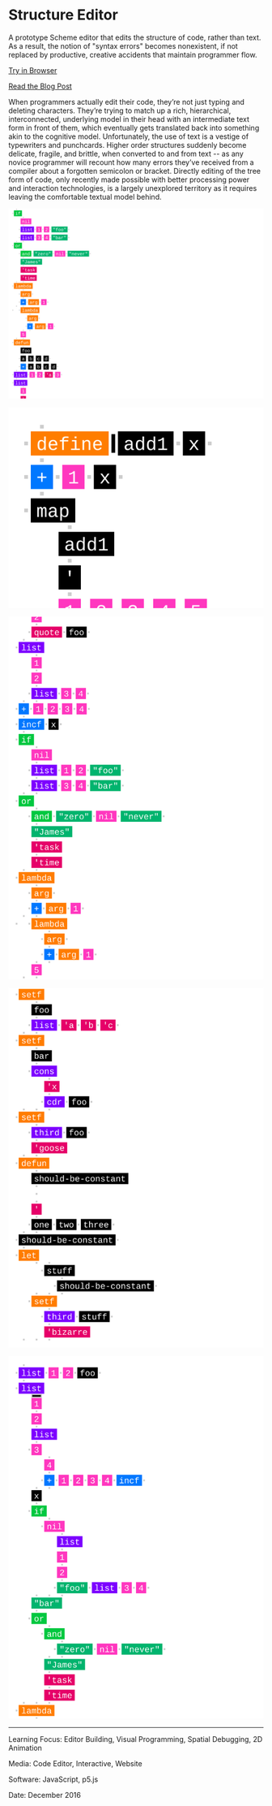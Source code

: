 # Structure Editor

A prototype Scheme editor that edits the structure of code, rather than text. As a result, the notion of "syntax errors" becomes nonexistent, if not replaced by productive, creative accidents that maintain programmer flow.

[Try in Browser](https://willy-vvu.github.io/StructureEditor/)

[Read the Blog Post](https://willy-vvu.github.io/hidden-bits/2016/12/18/a-better-editor.html)

When programmers actually edit their code, they’re not just typing and deleting characters. They’re trying to match up a rich, hierarchical, interconnected, underlying model in their head with an intermediate text form in front of them, which eventually gets translated back into something akin to the cognitive model. Unfortunately, the use of text is a vestige of typewriters and punchcards. Higher order structures suddenly become delicate, fragile, and brittle, when converted to and from text -- as any novice programmer will recount how many errors they’ve received from a compiler about a forgotten semicolon or bracket. Directly editing of the tree form of code, only recently made possible with better processing power and interaction technologies, is a largely unexplored territory as it requires leaving the comfortable textual model behind.

![](StructureEditor1.png)

![](StructureEditor2.gif)

![](StructureEditor3.png)

![](StructureEditor4.png)

![](StructureEditor5.png)

---

Learning Focus: Editor Building, Visual Programming, Spatial Debugging, 2D Animation

Media: Code Editor, Interactive, Website

Software: JavaScript, p5.js

Date: December 2016
